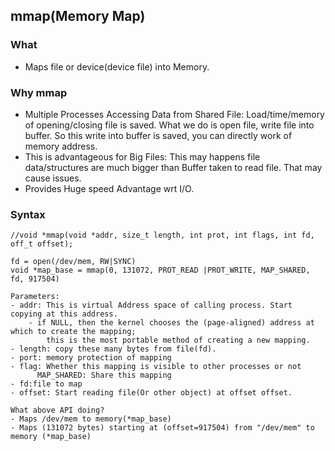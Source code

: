 ## mmap(Memory Map)
### What
- Maps file or device(device file) into Memory.

### Why mmap
- Multiple Processes Accessing Data from Shared File:    Load/time/memory of opening/closing file is saved. What we do is open file, write file into buffer. So this write into buffer is saved, you can directly work of memory address. 
- This is advantageous for Big Files:    This may happens file data/structures are much bigger than Buffer taken to read file. That may cause issues.
- Provides Huge speed Advantage wrt I/O.

### Syntax
```
//void *mmap(void *addr, size_t length, int prot, int flags, int fd, off_t offset);

fd = open(/dev/mem, RW|SYNC)
void *map_base = mmap(0, 131072, PROT_READ |PROT_WRITE, MAP_SHARED, fd, 917504)

Parameters:
- addr: This is virtual Address space of calling process. Start copying at this address.
	- if NULL, then the kernel chooses the (page-aligned) address at which to create the mapping; 
		this is the most portable method of creating a new mapping.
- length: copy these many bytes from file(fd).
- port: memory protection of mapping
- flag: Whether this mapping is visible to other processes or not
	  MAP_SHARED: Share this mapping
- fd:file to map
- offset: Start reading file(Or other object) at offset offset.
  
What above API doing?  
- Maps /dev/mem to memory(*map_base)
- Maps (131072 bytes) starting at (offset=917504) from "/dev/mem" to memory (*map_base)
```
